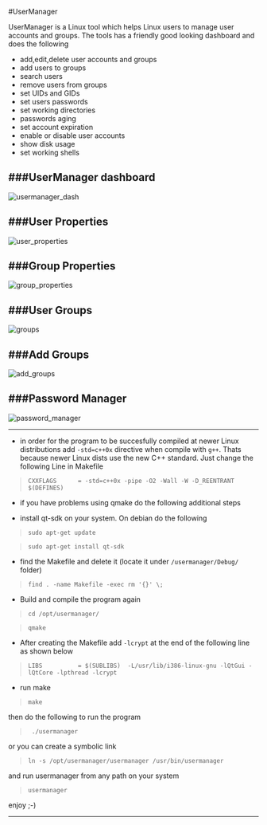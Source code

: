 
#UserManager

UserManager is a Linux tool which helps Linux users to manage user accounts and groups. The tools has a friendly good looking dashboard and does the following 

- add,edit,delete user accounts and groups
- add users to groups
- search users
- remove users from groups 
- set UIDs and GIDs
- set users passwords 
- set working directories
- passwords aging
- set account expiration
- enable or disable user accounts
- show disk usage
- set working shells

###UserManager dashboard
------------------------

![usermanager_dash](https://cloud.githubusercontent.com/assets/12726776/19657636/b21ed7de-9a2d-11e6-95db-92baa468b2dc.PNG)


###User Properties
------------------

![user_properties](https://cloud.githubusercontent.com/assets/12726776/19657721/0139518c-9a2e-11e6-922f-27656a68bed4.PNG)


###Group Properties
-------------------

![group_properties](https://cloud.githubusercontent.com/assets/12726776/19677653/f6e47b88-9aa2-11e6-8cbf-0271dfee6291.PNG)


###User Groups
--------------

![groups](https://cloud.githubusercontent.com/assets/12726776/19677661/ff30ea24-9aa2-11e6-8e16-1f9f001186d7.PNG)


###Add Groups
-------------

![add_groups](https://cloud.githubusercontent.com/assets/12726776/19677652/f4d972e4-9aa2-11e6-9fe5-09f6cd91864a.PNG)

###Password Manager
-------------------

![password_manager](https://cloud.githubusercontent.com/assets/12726776/19719422/7be2f682-9b72-11e6-86fe-5dfa13fcba3e.PNG)

------------------

- in order for the program to be succesfully compiled at newer Linux distributions add `-std=c++0x` directive when compile with `g++`. Thats because newer Linux dists use the new C++ standard. Just change the following Line in Makefile 

> `CXXFLAGS      = -std=c++0x -pipe -O2 -Wall -W -D_REENTRANT $(DEFINES)`

- if you have problems using qmake do the following additional steps 

- install qt-sdk on your system. On debian do the following

> `sudo apt-get update`

> `sudo apt-get install qt-sdk`

- find the Makefile and delete it (locate it under `/usermanager/Debug/` folder)

> `find . -name Makefile -exec rm '{}' \;` 

- Build and compile the program again

> `cd /opt/usermanager/`

> `qmake`

- After creating the Makefile add `-lcrypt` at the end of the following line as shown below 

> `LIBS          = $(SUBLIBS)  -L/usr/lib/i386-linux-gnu -lQtGui -lQtCore -lpthread -lcrypt`

- run make

> `make`

then do the following to run the program 

> ` ./usermanager`

or you can create a symbolic link 

> `ln -s /opt/usermanager/usermanager /usr/bin/usermanager`

and run usermanager from any path on your system 

>  `usermanager`

enjoy ;-)

------------------------


